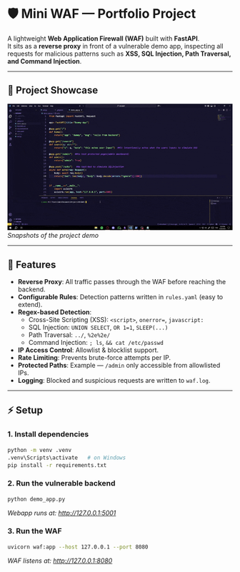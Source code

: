 # 🛡️ Mini WAF — Portfolio Project

A lightweight **Web Application Firewall (WAF)** built with **FastAPI**.  
It sits as a **reverse proxy** in front of a vulnerable demo app, inspecting all requests for malicious patterns such as **XSS, SQL Injection, Path Traversal, and Command Injection**.

---

## 🎥 Project Showcase
![Demo GIF](media/MINIWAFSNAPSHOTS.gif)  
*Snapshots of the project demo*

---

## 🚀 Features
- **Reverse Proxy**: All traffic passes through the WAF before reaching the backend.  
- **Configurable Rules**: Detection patterns written in `rules.yaml` (easy to extend).  
- **Regex-based Detection**:
  - Cross-Site Scripting (XSS): `<script>`, `onerror=`, `javascript:`  
  - SQL Injection: `UNION SELECT`, `OR 1=1`, `SLEEP(...)`  
  - Path Traversal: `../`, `%2e%2e/`  
  - Command Injection: `; ls`, `&& cat /etc/passwd`  
- **IP Access Control**: Allowlist & blocklist support.  
- **Rate Limiting**: Prevents brute-force attempts per IP.  
- **Protected Paths**: Example — `/admin` only accessible from allowlisted IPs.  
- **Logging**: Blocked and suspicious requests are written to `waf.log`.

---

## ⚡ Setup

### 1. Install dependencies
```bash
python -m venv .venv
.venv\Scripts\activate   # on Windows
pip install -r requirements.txt
```

### 2. Run the vulnerable backend
```bash
python demo_app.py
```
*Webapp runs at: http://127.0.0.1:5001*

### 3. Run the WAF
```bash
uvicorn waf:app --host 127.0.0.1 --port 8080
```
*WAF listens at: http://127.0.0.1:8080*
